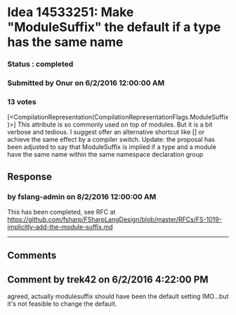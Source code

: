 # Idea 14533251: Make "ModuleSuffix" the default if a type has the same name #

### Status : completed

### Submitted by Onur on 6/2/2016 12:00:00 AM

### 13 votes

[<CompilationRepresentation(CompilationRepresentationFlags.ModuleSuffix )>]
This attribute is so commonly used on top of modules. But it is a bit verbose and tedious. I suggest offer an alternative shortcut like [<ModuleSuffix>] or achieve the same effect by a compiler switch.
Update: the proposal has been adjusted to say that ModuleSuffix is implied if a type and a module have the same name within the same namespace declaration group



## Response 
### by fslang-admin on 8/2/2016 12:00:00 AM

This has been completed, see RFC at https://github.com/fsharp/FSharpLangDesign/blob/master/RFCs/FS-1019-implicitly-add-the-module-suffix.md

------------------------
## Comments


## Comment by trek42 on 6/2/2016 4:22:00 PM
agreed, actually modulesuffix should have been the default setting IMO...but it's not feasible to change the default.

